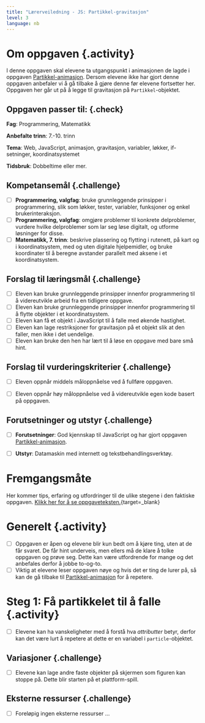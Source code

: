 ```yaml
---
title: "Lærerveiledning - JS: Partikkel-gravitasjon"
level: 3
language: nb
---
```


# Om oppgaven {.activity}
 I denne oppgaven skal elevene ta utgangspunkt i animasjonen de lagde i  oppgaven [Partikkel-animasjon](../partikkel_animasjon/partikkel_animasjon.html). Dersom elevene ikke har gjort denne oppgaven anbefaler vi å gå tilbake å gjøre denne før elevene fortsetter her. Oppgaven her går ut på å legge til gravitasjon på `Partikkel`-objektet. 

## Oppgaven passer til: {.check}
 __Fag__: Programmering, Matematikk

__Anbefalte trinn__: 7.-10. trinn

__Tema__: Web, JavaScript, animasjon, gravitasjon, variabler, løkker, if-setninger, koordinatsystemet

__Tidsbruk__: Dobbeltime eller mer.


## Kompetansemål {.challenge}

- [ ]  __Programmering, valgfag__: bruke grunnleggende prinsipper i programmering, slik som løkker, tester, variabler, funksjoner og enkel brukerinteraksjon.
- [ ]  __Programmering, valgfag__: omgjøre problemer til konkrete delproblemer, vurdere hvilke delproblemer som lar seg løse digitalt, og utforme løsninger for disse.
- [ ] __Matematikk, 7. trinn__: beskrive plassering og flytting i rutenett, på kart og i koordinatsystem, med og uten digitale hjelpemidler, og bruke koordinater til å beregne avstander parallelt med aksene i et koordinatsystem.

## Forslag til læringsmål {.challenge}

- [ ] Eleven kan bruke grunnleggende prinsipper innenfor programmering til å videreutvikle arbeid fra en tidligere oppgave.
- [ ] Eleven kan bruke grunnleggende prinsipper innenfor programmering til å flytte objekter i et koordinatsystem.
- [ ] Eleven kan få et objekt i JavaScript til å falle med økende hastighet. 
- [ ] Eleven kan lage restriksjoner for gravitasjon på et objekt slik at den faller, men ikke i det uendelige.
- [ ] Eleven kan bruke den hen har lært til å løse en oppgave med bare små hint.

## Forslag til vurderingskriterier {.challenge}

- [ ] Eleven oppnår middels måloppnåelse ved å fullføre oppgaven.
- [ ] Eleven oppnår høy måloppnåelse ved å videreutvikle egen kode basert på oppgaven. 


## Forutsetninger og utstyr {.challenge}
- [ ]  __Forutsetninger__: God kjennskap til JavaScript og har gjort oppgaven [Partikkel-animasjon](../partikkel_animasjon/partikkel_animasjon.html).

- [ ]  __Utstyr__: Datamaskin med internett og tekstbehandlingsverktøy.


# Fremgangsmåte
Her kommer tips, erfaring og utfordringer til de ulike stegene i den faktiske oppgaven. [Klikk her for å se oppgaveteksten.](../partikkel_gravitasjon/partikkel_gravitasjon.html){target=_blank}

# Generelt {.activity}
- [ ]  Oppgaven er åpen og elevene blir kun bedt om å kjøre ting, uten at de får svaret. De får hint underveis, men ellers må de klare å tolke oppgaven og prøve seg. Dette kan være utfordrende for mange og det anbefales derfor å jobbe to-og-to.
- [ ] Viktig at elevene leser oppgaven nøye og hvis det er ting de lurer på, så kan de gå tilbake til [Partikkel-animasjon](../partikkel_animasjon/partikkel_animasjon.html) for å repetere. 

# Steg 1: Få partikkelet til å falle {.activity}
- [ ]  Elevene kan ha vanskeligheter med å forstå hva _attributter_ betyr, derfor kan det være lurt å repetere at dette er en variabel i `particle`-objektet. 

## Variasjoner {.challenge}
- [ ]  Elevene kan lage andre faste objekter på skjermen som figuren kan stoppe på. Dette blir starten på et plattform-spill. 


## Eksterne ressurser {.challenge}
- [ ] Foreløpig ingen eksterne ressurser ...